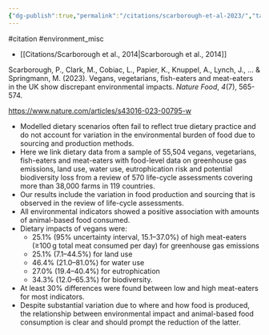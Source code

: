 ```yaml
---
{"dg-publish":true,"permalink":"/citations/scarborough-et-al-2023/","tags":["#citation","#environment_misc"],"created":"2025-10-23T17:42:44.800+01:00","updated":"2025-10-23T18:06:08.800+01:00"}
---
```


#citation #environment_misc 

- [[Citations/Scarborough et al., 2014\|Scarborough et al., 2014]]

Scarborough, P., Clark, M., Cobiac, L., Papier, K., Knuppel, A., Lynch, J., ... & Springmann, M. (2023). Vegans, vegetarians, fish-eaters and meat-eaters in the UK show discrepant environmental impacts. _Nature Food_, _4_(7), 565-574.

https://www.nature.com/articles/s43016-023-00795-w

- Modelled dietary scenarios often fail to reflect true dietary practice and do not account for variation in the environmental burden of food due to sourcing and production methods. 
- Here we link dietary data from a sample of 55,504 vegans, vegetarians, fish-eaters and meat-eaters with food-level data on greenhouse gas emissions, land use, water use, eutrophication risk and potential biodiversity loss from a review of 570 life-cycle assessments covering more than 38,000 farms in 119 countries. 
- Our results include the variation in food production and sourcing that is observed in the review of life-cycle assessments. 
- All environmental indicators showed a positive association with amounts of animal-based food consumed. 
- Dietary impacts of vegans were:
	- 25.1% (95% uncertainty interval, 15.1–37.0%) of high meat-eaters (≥100 g total meat consumed per day) for greenhouse gas emissions
	- 25.1% (7.1–44.5%) for land use
	- 46.4% (21.0–81.0%) for water use
	- 27.0% (19.4–40.4%) for eutrophication
	- 34.3% (12.0–65.3%) for biodiversity.
- At least 30% differences were found between low and high meat-eaters for most indicators. 
- Despite substantial variation due to where and how food is produced, the relationship between environmental impact and animal-based food consumption is clear and should prompt the reduction of the latter.